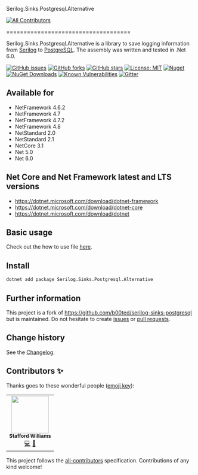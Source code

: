 Serilog.Sinks.Postgresql.Alternative
<!-- ALL-CONTRIBUTORS-BADGE:START - Do not remove or modify this section -->
[![All Contributors](https://img.shields.io/badge/all_contributors-1-orange.svg?style=flat-square)](#contributors-)
<!-- ALL-CONTRIBUTORS-BADGE:END -->
====================================

Serilog.Sinks.Postgresql.Alternative is a library to save logging information from [Serilog](https://github.com/serilog/serilog) to [PostgreSQL](https://www.postgresql.org/).
The assembly was written and tested in .Net 6.0.

[![GitHub issues](https://img.shields.io/github/issues/serilog-contrib/Serilog.Sinks.Postgresql.Alternative.svg)](https://github.com/serilog-contrib/Serilog.Sinks.Postgresql.Alternative/issues)
[![GitHub forks](https://img.shields.io/github/forks/serilog-contrib/Serilog.Sinks.Postgresql.Alternative.svg)](https://github.com/serilog-contrib/Serilog.Sinks.Postgresql.Alternative/network)
[![GitHub stars](https://img.shields.io/github/stars/serilog-contrib/Serilog.Sinks.Postgresql.Alternative.svg)](https://github.com/serilog-contrib/Serilog.Sinks.Postgresql.Alternative/stargazers)
[![License: MIT](https://img.shields.io/badge/License-MIT-blue.svg)](https://raw.githubusercontent.com/serilog-contrib/Serilog.Sinks.Postgresql.Alternative/master/License.txt)
[![Nuget](https://img.shields.io/badge/Serilog.Sinks.Postgresql.Alternative-Nuget-brightgreen.svg)](https://www.nuget.org/packages/Serilog.Sinks.Postgresql.Alternative/)
[![NuGet Downloads](https://img.shields.io/nuget/dt/Serilog.Sinks.Postgresql.Alternative.svg)](https://www.nuget.org/packages/Serilog.Sinks.Postgresql.Alternative/)
[![Known Vulnerabilities](https://snyk.io/test/github/serilog-contrib/Serilog.Sinks.Postgresql.Alternative/badge.svg)](https://snyk.io/test/github/serilog-contrib/Serilog.Sinks.Postgresql.Alternative)
[![Gitter](https://badges.gitter.im/Serilog.Sinks.Postgresql.Alternative/community.svg)](https://gitter.im/Serilog.Sinks.Postgresql.Alternative/community?utm_source=badge&utm_medium=badge&utm_campaign=pr-badge)

## Available for
* NetFramework 4.6.2
* NetFramework 4.7
* NetFramework 4.7.2
* NetFramework 4.8
* NetStandard 2.0
* NetStandard 2.1
* NetCore 3.1
* Net 5.0
* Net 6.0

## Net Core and Net Framework latest and LTS versions
* https://dotnet.microsoft.com/download/dotnet-framework
* https://dotnet.microsoft.com/download/dotnet-core
* https://dotnet.microsoft.com/download/dotnet

## Basic usage
Check out the how to use file [here](https://github.com/serilog-contrib/Serilog.Sinks.Postgresql.Alternative/blob/master/HowToUse.md).

## Install

```bash
dotnet add package Serilog.Sinks.Postgresql.Alternative
```

## Further information
This project is a fork of https://github.com/b00ted/serilog-sinks-postgresql but is maintained.
Do not hesitate to create [issues](https://github.com/serilog-contrib/Serilog.Sinks.Postgresql.Alternative/issues) or [pull requests](https://github.com/serilog-contrib/Serilog.Sinks.Postgresql.Alternative/pulls).

Change history
--------------

See the [Changelog](https://github.com/serilog-contrib/Serilog.Sinks.Postgresql.Alternative/blob/master/Changelog.md).

## Contributors ✨

Thanks goes to these wonderful people ([emoji key](https://allcontributors.org/docs/en/emoji-key)):

<!-- ALL-CONTRIBUTORS-LIST:START - Do not remove or modify this section -->
<!-- prettier-ignore-start -->
<!-- markdownlint-disable -->
<table>
  <tr>
    <td align="center"><a href="http://staffordwilliams.com"><img src="https://avatars.githubusercontent.com/u/6289998?v=4?s=100" width="100px;" alt=""/><br /><sub><b>Stafford Williams</b></sub></a><br /><a href="https://github.com/serilog-contrib/Serilog.Sinks.Postgresql.Alternative/commits?author=staff0rd" title="Code">💻</a> <a href="https://github.com/serilog-contrib/Serilog.Sinks.Postgresql.Alternative/commits?author=staff0rd" title="Documentation">📖</a></td>
  </tr>
</table>

<!-- markdownlint-restore -->
<!-- prettier-ignore-end -->

<!-- ALL-CONTRIBUTORS-LIST:END -->

This project follows the [all-contributors](https://github.com/all-contributors/all-contributors) specification. Contributions of any kind welcome!